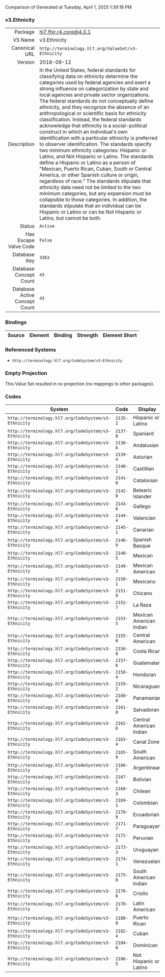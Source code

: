 Comparison of 
Generated at Tuesday, April 1, 2025 1:39:18 PM

### v3.Ethnicity

|      |     |
| ---: | --- |
| Package | hl7.fhir.r4.core@4.0.1 |
| VS Name | v3.Ethnicity |
| Canonical URL | `http://terminology.hl7.org/ValueSet/v3-Ethnicity` |
| Version | 2018-08-12 |
| Description | In the United States, federal standards for classifying data on ethnicity determine the categories used by federal agencies and exert a strong influence on categorization by state and local agencies and private sector organizations. The federal standards do not conceptually define ethnicity, and they recognize the absence of an anthropological or scientific basis for ethnicity classification.  Instead, the federal standards acknowledge that ethnicity is a social-political construct in which an individual's own identification with a particular ethnicity is preferred to observer identification.  The standards specify two minimum ethnicity categories: Hispanic or Latino, and Not Hispanic or Latino.  The standards define a Hispanic or Latino as a person of "Mexican, Puerto Rican, Cuban, South or Central America, or other Spanish culture or origin, regardless of race." The standards stipulate that ethnicity data need not be limited to the two minimum categories, but any expansion must be collapsible to those categories.  In addition, the standards stipulate that an individual can be Hispanic or Latino or can be Not Hispanic or Latino, but cannot be both. |
| Status | `Active` |
| Has Escape Valve Code | `False` |
| Database Key | `3363` |
| Database Concept Count | `43` |
| Database Active Concept Count | `43` |
### Bindings

| Source | Element | Binding | Strength | Element Short |
| ------ | ------- | ------- | -------- | ------------- |

### Referenced Systems

* `http://terminology.hl7.org/CodeSystem/v3-Ethnicity`
### Empty Projection

This Value Set resulted in no projection (no mappings to other packages).

### Codes

| System | Code | Display |
| ------ | ---- | ------- |
| `http://terminology.hl7.org/CodeSystem/v3-Ethnicity` | `2135-2` | Hispanic or Latino |
| `http://terminology.hl7.org/CodeSystem/v3-Ethnicity` | `2137-8` | Spaniard |
| `http://terminology.hl7.org/CodeSystem/v3-Ethnicity` | `2138-6` | Andalusian |
| `http://terminology.hl7.org/CodeSystem/v3-Ethnicity` | `2139-4` | Asturian |
| `http://terminology.hl7.org/CodeSystem/v3-Ethnicity` | `2140-2` | Castillian |
| `http://terminology.hl7.org/CodeSystem/v3-Ethnicity` | `2141-0` | Catalonian |
| `http://terminology.hl7.org/CodeSystem/v3-Ethnicity` | `2142-8` | Belearic Islander |
| `http://terminology.hl7.org/CodeSystem/v3-Ethnicity` | `2143-6` | Gallego |
| `http://terminology.hl7.org/CodeSystem/v3-Ethnicity` | `2144-4` | Valencian |
| `http://terminology.hl7.org/CodeSystem/v3-Ethnicity` | `2145-1` | Canarian |
| `http://terminology.hl7.org/CodeSystem/v3-Ethnicity` | `2146-9` | Spanish Basque |
| `http://terminology.hl7.org/CodeSystem/v3-Ethnicity` | `2148-5` | Mexican |
| `http://terminology.hl7.org/CodeSystem/v3-Ethnicity` | `2149-3` | Mexican American |
| `http://terminology.hl7.org/CodeSystem/v3-Ethnicity` | `2150-1` | Mexicano |
| `http://terminology.hl7.org/CodeSystem/v3-Ethnicity` | `2151-9` | Chicano |
| `http://terminology.hl7.org/CodeSystem/v3-Ethnicity` | `2152-7` | La Raza |
| `http://terminology.hl7.org/CodeSystem/v3-Ethnicity` | `2153-5` | Mexican American Indian |
| `http://terminology.hl7.org/CodeSystem/v3-Ethnicity` | `2155-0` | Central American |
| `http://terminology.hl7.org/CodeSystem/v3-Ethnicity` | `2156-8` | Costa Rican |
| `http://terminology.hl7.org/CodeSystem/v3-Ethnicity` | `2157-6` | Guatemalan |
| `http://terminology.hl7.org/CodeSystem/v3-Ethnicity` | `2158-4` | Honduran |
| `http://terminology.hl7.org/CodeSystem/v3-Ethnicity` | `2159-2` | Nicaraguan |
| `http://terminology.hl7.org/CodeSystem/v3-Ethnicity` | `2160-0` | Panamanian |
| `http://terminology.hl7.org/CodeSystem/v3-Ethnicity` | `2161-8` | Salvadoran |
| `http://terminology.hl7.org/CodeSystem/v3-Ethnicity` | `2162-6` | Central American Indian |
| `http://terminology.hl7.org/CodeSystem/v3-Ethnicity` | `2163-4` | Canal Zone |
| `http://terminology.hl7.org/CodeSystem/v3-Ethnicity` | `2165-9` | South American |
| `http://terminology.hl7.org/CodeSystem/v3-Ethnicity` | `2166-7` | Argentinean |
| `http://terminology.hl7.org/CodeSystem/v3-Ethnicity` | `2167-5` | Bolivian |
| `http://terminology.hl7.org/CodeSystem/v3-Ethnicity` | `2168-3` | Chilean |
| `http://terminology.hl7.org/CodeSystem/v3-Ethnicity` | `2169-1` | Colombian |
| `http://terminology.hl7.org/CodeSystem/v3-Ethnicity` | `2170-9` | Ecuadorian |
| `http://terminology.hl7.org/CodeSystem/v3-Ethnicity` | `2171-7` | Paraguayan |
| `http://terminology.hl7.org/CodeSystem/v3-Ethnicity` | `2172-5` | Peruvian |
| `http://terminology.hl7.org/CodeSystem/v3-Ethnicity` | `2173-3` | Uruguayan |
| `http://terminology.hl7.org/CodeSystem/v3-Ethnicity` | `2174-1` | Venezuelan |
| `http://terminology.hl7.org/CodeSystem/v3-Ethnicity` | `2175-8` | South American Indian |
| `http://terminology.hl7.org/CodeSystem/v3-Ethnicity` | `2176-6` | Criollo |
| `http://terminology.hl7.org/CodeSystem/v3-Ethnicity` | `2178-2` | Latin American |
| `http://terminology.hl7.org/CodeSystem/v3-Ethnicity` | `2180-8` | Puerto Rican |
| `http://terminology.hl7.org/CodeSystem/v3-Ethnicity` | `2182-4` | Cuban |
| `http://terminology.hl7.org/CodeSystem/v3-Ethnicity` | `2184-0` | Dominican |
| `http://terminology.hl7.org/CodeSystem/v3-Ethnicity` | `2186-5` | Not Hispanic or Latino |
